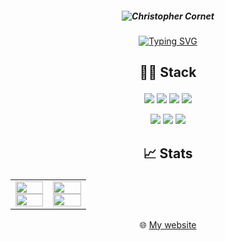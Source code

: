 ##### <p align="center">![Christopher Cornet](https://user-images.githubusercontent.com/115154379/216736487-6f4e37eb-3f68-4082-99e9-0e7d4122fff0.png) </p>

<p align="center"> <a href="Typing"><img src="https://readme-typing-svg.demolab.com?font=Fira+Code&weight=600&duration=4000&pause=100&color=2E77F7&center=true&width=435&lines=Student+in+web+development+%F0%9F%8E%93;at+La+Plateforme+%F0%9F%93%9A;Goal%3A+Full Stack+Developer+%F0%9F%96%A5%EF%B8%8F" alt="Typing SVG" /></a> </p>
  
## <p align="center"> 👨‍💻 Stack </p>

<div align="center">

  <a href="https://www.python.org/" target="_blank">![](https://img.shields.io/badge/Python-3776AB?style=for-the-badge&logo=python&logoColor=white)</a>
  <a href="https://developer.mozilla.org/fr/docs/Web/JavaScript" target="_blank">![](https://img.shields.io/badge/JavaScript-F7DF1E?style=for-the-badge&logo=javascript&logoColor=black)</a>
  <a href="https://www.php.net/" target="_blank">![](https://img.shields.io/badge/PHP-777BB4?style=for-the-badge&logo=php&logoColor=white)</a>
  <a href="https://learn.microsoft.com/fr-fr/dotnet/csharp/" target="_blank">![](https://img.shields.io/badge/C%23-239120?style=for-the-badge&logo=c-sharp&logoColor=white)</a>
  
</div>

<div align="center">

  <a href="https://developer.mozilla.org/fr/docs/Web/HTML" target="_blank">![](https://img.shields.io/badge/HTML5-E34F26?style=for-the-badge&logo=html5&logoColor=white)</a>
  <a href="https://developer.mozilla.org/fr/docs/Web/CSS" target="_blank">![](https://img.shields.io/badge/CSS3-1572B6?style=for-the-badge&logo=css3&logoColor=white)</a>
  <a href="https://git-scm.com/" target="_blank">![](https://img.shields.io/badge/GIT-E44C30?style=for-the-badge&logo=git&logoColor=white)</a>

</div>

## <p align="center"> 📈 Stats </p> 
<table align="center"><tr><td align="center" width="50%">

<!-- Dark Mode & Light Mode --!>
<a href="https://github.com/christopher-cornet#gh-light-mode-only">
 <img src="https://github-readme-stats.vercel.app/api?username=christopher-cornet&show_icons=true&count_private=true&hide_border=true#gh-light-mode-only" align="center" style="width: 100%" />
</a>

<a href="https://github.com/christopher-cornet#gh-dark-mode-only">
 <img src="https://github-readme-stats.vercel.app/api?username=christopher-cornet&show_icons=true&count_private=true&hide_border=true#gh-dark-mode-only" align="center" style="width: 100%" />
</a>

</td><td align="center" width="50%">

<a href="https://github.com/christopher-cornet#gh-light-mode-only">
 <img src="https://github-readme-stats.vercel.app/api/top-langs/?username=christopher-cornet&hide_border=true&layout=compact#gh-light-mode-only" align="center" style="width: 100%" />
</a>

<a href="https://github.com/christopher-cornet#gh-dark-mode-only">
 <img src="https://github-readme-stats.vercel.app/api/top-langs/?username=christopher-cornet&hide_border=true&layout=compact#gh-dark-mode-only" align="center" style="width: 100%" />
</a>

</td></tr></table> 

<p align="center"> 🌐 <a href="https://christopher-cornet.students-laplateforme.io/" target="_blank"> My website </a> </p>
